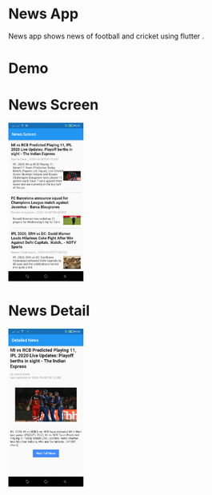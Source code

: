# News App 

News app shows news of football and cricket using flutter .

# Demo
# News Screen

<img src="lib/assets/sc1.png" width=150>

# News Detail
<img src="lib/assets/sc2.png" width=150 >
